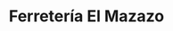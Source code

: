 ---
title: "Ferretería El Mazazo"
url: /guadalupe/ferreteria-el-mazazo/
shop: hágalo usted mismo
---